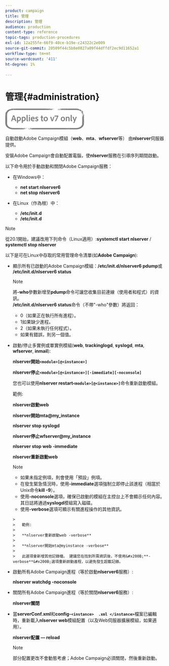 ```yaml
---
product: campaign
title: 管理
description: 管理
audience: production
content-type: reference
topic-tags: production-procedures
exl-id: 12a255fe-66f9-40ce-b19e-c24322c2e009
source-git-commit: 20509f44c5b8e0827a09f44dffdf2ec9d11652a1
workflow-type: tm+mt
source-wordcount: '411'
ht-degree: 1%

---
```


# 管理{#administration}

![](../../assets/v7-only.svg)

自動啟動Adobe Campaign模組（**web**、**mta**、**wfserver**&#x200B;等） 由&#x200B;**nlserver**&#x200B;伺服器提供。

安裝Adobe Campaign會自動配置電腦，使&#x200B;**nlserver**&#x200B;服務在引導序列期間啟動。

以下命令用於手動啟動和關閉Adobe Campaign服務：

* 在Windows中：

   * **net start nlserver6**
   * **net stop nlserver6**

* 在Linux（作為根）中：

   * **/etc/init.d**
   * **/etc/init.d**

>[!NOTE]
>
>從20.1開始，建議改用下列命令（Linux適用）:**systemctl start nlserver** / **systemctl stop nlserver**

以下是可在Linux中存取的常用管理命令清單(如&#x200B;**Adobe Campaign**):

* 顯示所有已啟動的Adobe Campaign模組：**/etc/init.d/nlserver6 pdump**&#x200B;或&#x200B;**/etc/init.d/nlserver6 status**

   >[!NOTE]
   >
   >將&#x200B;**-who**&#x200B;參數新增至&#x200B;**pdump**&#x200B;命令可讓您收集目前連線（使用者和程式）的資訊。\
   >**/etc/init.d/nlserver6 status**&#x200B;命令（不帶&quot;-who&quot;參數）將返回：
   >
   >    * 0（如果正在執行所有進程）。
   >    * 1如果缺少進程。
   >    * 2（如果未執行任何程式）。
   >    * 如果有錯誤，則另一個值。


* 啟動/停止多實例或單實例模組(**web**, **trackinglogd**, **syslogd**, **mta**, **wfserver**, **inmail**):

   **nlserver開始`<module>[@<instance>]`**

   **nlserver停止`<module>[@<instance>][-immediate][-noconsole]`**

   您也可以使用&#x200B;**nlserver restart`<module>[@<instance>]`**&#x200B;命令重新啟動模組。

   範例:

   **nlserver啟動web**

   **nlserver開始mta@my_instance**

   **nlserver stop syslogd**

   **nlserver停止wfserver@my_instance**

   **nlserver stop web -immediate**

   **nlserver重新啟動web**

   >[!NOTE]
   >
   >* 如果未指定例項，則會使用「預設」例項。
   >* 在發生緊急情況時，使用&#x200B;**-immediate**&#x200B;選項強制立即停止該進程（相當於Unix命令&#x200B;**kill -9**）。
   >* 使用&#x200B;**-noconsole**&#x200B;選項，確保已啟動的模組在主控台上不會顯示任何內容。 其日誌將通過&#x200B;**syslogd**&#x200B;模組寫入磁碟。
   >* 使用&#x200B;**-verbose**&#x200B;選項可顯示有關進程操作的其他資訊。

      >
      >   範例:
      >
      >   **nlserver重新啟動web -verbose**
      >
      >   **nlserver開始mta@myinstance -verbose**
      >
      >   此選項會新增其他記錄檔。 建議您在找到所需資訊後，不使用&#x200B;**-verbose**&#x200B;選項重新啟動進程，以避免發生超載記錄。


* 啟動所有Adobe Campaign進程（等於啟動&#x200B;**nlserver6**&#x200B;服務）:

   **nlserver watchdg -noconsole**

* 關閉所有Adobe Campaign進程（等於關閉&#x200B;**nlserver6**&#x200B;服務）:

   **nlserver關閉**

* 當&#x200B;**serverConf.xml**&#x200B;和&#x200B;**config-`<instance>  .xml </instance>`**&#x200B;檔案已編輯時，重新載入&#x200B;**nlserver web**&#x200B;模組配置（以及Web伺服器擴展模組，如果適用）。

   **nlserver配置 — reload**

   >[!NOTE]
   >
   >部分配置更改不會動態考慮；Adobe Campaign必須關閉，然後重新啟動。
